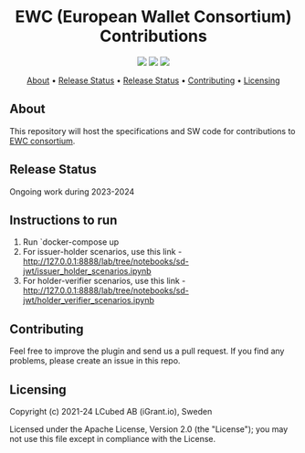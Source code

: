 <h1 align="center">
    EWC (European Wallet Consortium) Contributions
</h1>

<p align="center">
    <a href="/../../commits/" title="Last Commit"><img src="https://img.shields.io/github/last-commit/decentralised-dataexchange/ewc?style=flat"></a>
    <a href="/../../issues" title="Open Issues"><img src="https://img.shields.io/github/issues/decentralised-dataexchange/ewc?style=flat"></a>
    <a href="./LICENSE" title="License"><img src="https://img.shields.io/badge/License-Apache%202.0-green.svg?style=flat"></a>
</p>

<p align="center">
  <a href="#about">About</a> •
  <a href="#release-status">Release Status</a> •
    <a href="#instructions-to-run">Release Status</a> •
  <a href="#contributing">Contributing</a> •
  <a href="#licensing">Licensing</a>
</p>

## About

This repository will host the specifications and SW code for contributions to [EWC consortium](https://eudiwalletconsortium.org/). 

## Release Status

Ongoing work during 2023-2024

## Instructions to run

1. Run `docker-compose up
2. For issuer-holder scenarios, use this link - http://127.0.0.1:8888/lab/tree/notebooks/sd-jwt/issuer_holder_scenarios.ipynb
3. For holder-verifier scenarios, use this link - http://127.0.0.1:8888/lab/tree/notebooks/sd-jwt/holder_verifier_scenarios.ipynb

## Contributing

Feel free to improve the plugin and send us a pull request. If you find any problems, please create an issue in this repo.

## Licensing
Copyright (c) 2021-24 LCubed AB (iGrant.io), Sweden

Licensed under the Apache License, Version 2.0 (the "License"); you may not use this file except in compliance with the License.
